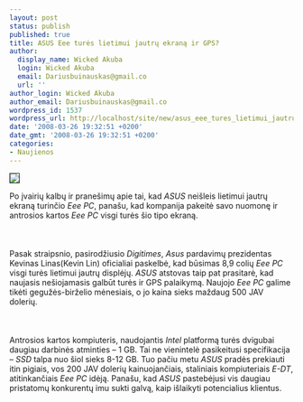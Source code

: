 ```yaml
---
layout: post
status: publish
published: true
title: ASUS Eee turės lietimui jautrų ekraną ir GPS?
author:
  display_name: Wicked Akuba
  login: Wicked Akuba
  email: Dariusbuinauskas@gmail.co
  url: ''
author_login: Wicked Akuba
author_email: Dariusbuinauskas@gmail.co
wordpress_id: 1537
wordpress_url: http://localhost/site/new/asus_eee_tures_lietimui_jautru_ekrana_ir_gps_/
date: '2008-03-26 19:32:51 +0200'
date_gmt: '2008-03-26 19:32:51 +0200'
categories:
- Naujienos
---
```

<div class="imgright"><img src="http://technews.lt/upl/Failai/asuseeepc900.jpg" border="1"></div>
<p>Po įvairių kalbų ir pranešimų apie tai, kad <i>ASUS</i> neišleis lietimui jautrų ekraną turinčio <i>Eee PC</i>, panašu, kad kompanija pakeitė savo nuomonę ir antrosios kartos <i>Eee PC</i> visgi turės šio tipo ekraną.<br />
<br><br />
<br>Pasak straipsnio, pasirodžiusio <i>Digitimes</i>, <i>Asus</i> pardavimų prezidentas Kevinas Linas(Kevin Lin) oficialiai paskelbė, kad būsimas 8,9 colių <i>Eee PC</i> visgi turės lietimui jautrų displėjų. <i>ASUS</i> atstovas taip pat prasitarė, kad naujasis nešiojamasis galbūt turės ir GPS palaikymą. Naujojo <i>Eee PC</i> galime tikėti gegužės-birželio mėnesiais, o jo kaina sieks maždaug  500 JAV dolerių.<br />
<br><br />
<br>Antrosios kartos kompiuteris, naudojantis <i>Intel</i> platformą turės dvigubai daugiau darbinės atminties – 1 GB. Tai ne vienintelė pasikeitusi specifikacija – <i>SSD</i> talpa nuo šiol sieks 8-12 GB. Tuo pačiu metu <i>ASUS</i> pradės prekiauti itin pigiais, vos 200 JAV dolerių kainuojančiais, staliniais kompiuteriais <i>E-DT</i>, atitinkančiais <i>Eee PC</i> idėją. Panašu, kad <i>ASUS</i> pastebėjusi vis daugiau pristatomų konkurentų imu sukti galvą, kaip išlaikyti potencialius klientus.</p>
